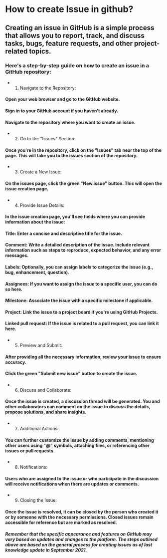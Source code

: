# How to create Issue in github?

## Creating an issue in GitHub is a simple process that allows you to report, track, and discuss tasks, bugs, feature requests, and other project-related topics. 
### Here's a step-by-step guide on how to create an issue in a GitHub repository:

* 1.    Navigate to the Repository:
####        Open your web browser and go to the GitHub website.
####        Sign in to your GitHub account if you haven't already.
####        Navigate to the repository where you want to create an issue.

* 2.   Go to the "Issues" Section:
####       Once you're in the repository, click on the "Issues" tab near the top of the page. This will take you to the issues section of the repository.

* 3.    Create a New Issue:
####        On the issues page, click the green "New issue" button. This will open the issue creation page.

* 4.    Provide Issue Details:
####        In the issue creation page, you'll see fields where you can provide information about the issue:
####            Title: Enter a concise and descriptive title for the issue.
####            Comment: Write a detailed description of the issue. Include relevant information such as steps to reproduce, expected behavior, and any error messages.
####            Labels: Optionally, you can assign labels to categorize the issue (e.g., bug, enhancement, question).
####            Assignees: If you want to assign the issue to a specific user, you can do so here.
####            Milestone: Associate the issue with a specific milestone if applicable.
####            Project: Link the issue to a project board if you're using GitHub Projects.
####            Linked pull request: If the issue is related to a pull request, you can link it here.

* 5.    Preview and Submit:
####       After providing all the necessary information, review your issue to ensure accuracy.
####        Click the green "Submit new issue" button to create the issue.

* 6.    Discuss and Collaborate:
####        Once the issue is created, a discussion thread will be generated. You and other collaborators can comment on the issue to discuss the details, propose solutions, and share insights.

* 7.    Additional Actions:
####        You can further customize the issue by adding comments, mentioning other users using "@" symbols, attaching files, or referencing other issues or pull requests.

* 8.    Notifications:
####        Users who are assigned to the issue or who participate in the discussion will receive notifications when there are updates or comments.

* 9.    Closing the Issue:
####        Once the issue is resolved, it can be closed by the person who created it or by someone with the necessary permissions. Closed issues remain accessible for reference but are marked as resolved.

##### Remember that the specific appearance and features on GitHub may vary based on updates and changes to the platform. The steps outlined above are based on the general process for creating issues as of last knowledge update in September 2021.
